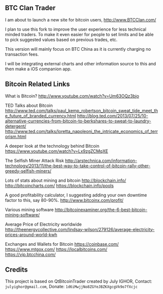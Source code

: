 ## BTC Clan Trader

I am about to launch a new site for bitcoin users, http://www.BTCClan.com/

I plan to use this fork to improve the user experience for less technical minded traders. 
To make it even easier for people to set limits and be able to pick suggested values based on previous trades, etc.

This version will mainly focus on BTC China as it is currently charging no transaction fees.

I will be integrating external charts and other information source to this and then make a iOS companion app.


## Bitcoin Related Links
What is Bitcoin?
http://www.youtube.com/watch?v=Um63OQz3bjo

TED Talks about Bitcoin
http://www.ted.com/talks/paul_kemp_robertson_bitcoin_sweat_tide_meet_the_future_of_branded_currency.html
http://blog.ted.com/2013/07/25/10-alternative-currencies-from-bitcoin-to-berkshares-to-sweat-to-laundry-detergent/
http://www.ted.com/talks/loretta_napoleoni_the_intricate_economics_of_terrorism.html

A deeper look at the technology behind Bitcoin
https://www.youtube.com/watch?v=Lx9zgZCMqXE

The Selfish Miner Attack Risk
http://arstechnica.com/information-technology/2013/11/the-best-way-to-take-control-of-bitcoin-rally-other-greedy-selfish-miners/

Lots of stats about mining and bitcoin
http://blockchain.info/
http://bitcoincharts.com/
https://blockchain.info/pools

A good profitability calculator, I suggesting adding your own downtime factor to this, say 80-90%.
http://www.bitcoinx.com/profit/

Various mining software
http://bitcoinexaminer.org/the-6-best-bitcoin-mining-software/

Average Price of Electricity worldwide
http://theenergycollective.com/lindsay-wilson/279126/average-electricity-prices-around-world-kwh

Exchanges and Wallets for Bitcoin
https://coinbase.com/
https://www.mtgox.com/
https://localbitcoins.com/
https://vip.btcchina.com/



## Credits
This project is based on QtBitcoinTrader created by July IGHOR, Contact: `julyighor@gmail.com`, Donate: `1d6iMwjjNo8ZGYeJBZKXgcgVk9o7fXcjc`

